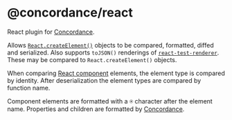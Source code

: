 # @concordance/react

React plugin for [Concordance](https://github.com/concordancejs/concordance).

Allows
[`React.createElement()`](https://facebook.github.io/react/docs/react-api.html#createelement)
objects to be compared, formatted, diffed and serialized. Also supports
`toJSON()` renderings of
[`react-test-renderer`](https://www.npmjs.com/package/react-test-renderer).
These may be compared to `React.createElement()` objects.

When comparing [React
component](https://facebook.github.io/react/docs/components-and-props.html)
elements, the element type is compared by identity. After deserialization the
element types are compared by function name.

Component elements are formatted with a &#x235F; character after the element
name. Properties and children are formatted by [Concordance](https://github.com/concordancejs/concordance).
